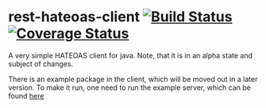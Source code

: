 # rest-hateoas-client [![Build Status](https://travis-ci.org/Mercateo/rest-hateoas-client.svg?branch=master)](https://travis-ci.org/Mercateo/rest-hateoas-client) [![Coverage Status](https://coveralls.io/repos/github/Mercateo/rest-hateoas-client/badge.svg?branch=master)](https://coveralls.io/github/Mercateo/rest-hateoas-client?branch=master)
A very simple HATEOAS client for java. Note, that it is in an alpha state and subject of changes. 

There is an example package in the client, which will be moved out in a later version. To make it run, one need to run the example server, which can be found [here](https://github.com/Mercateo/rest-demo-feature)

    
